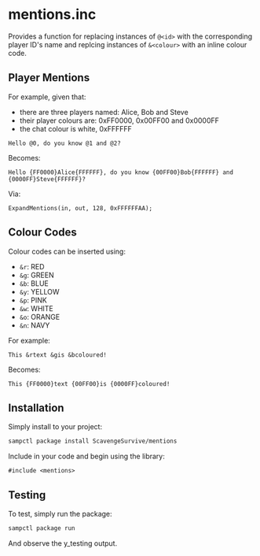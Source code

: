 # mentions.inc

Provides a function for replacing instances of `@<id>` with the corresponding player ID's name and replcing instances of `&<colour>` with an inline colour code.

## Player Mentions

For example, given that:

* there are three players named: Alice, Bob and Steve
* their player colours are: 0xFF0000, 0x00FF00 and 0x0000FF
* the chat colour is white, 0xFFFFFF

`Hello @0, do you know @1 and @2?`

Becomes:

`Hello {FF0000}Alice{FFFFFF}, do you know {00FF00}Bob{FFFFFF} and {0000FF}Steve{FFFFFF}?`

Via:

`ExpandMentions(in, out, 128, 0xFFFFFFAA);`

## Colour Codes

Colour codes can be inserted using:

* `&r`: RED
* `&g`: GREEN
* `&b`: BLUE
* `&y`: YELLOW
* `&p`: PINK
* `&w`: WHITE
* `&o`: ORANGE
* `&n`: NAVY

For example:

`This &rtext &gis &bcoloured!`

Becomes:

`This {FF0000}text {00FF00}is {0000FF}coloured!`

## Installation

Simply install to your project:

```bash
sampctl package install ScavengeSurvive/mentions
```

Include in your code and begin using the library:

```pawn
#include <mentions>
```

## Testing

To test, simply run the package:

```bash
sampctl package run
```

And observe the y_testing output.
